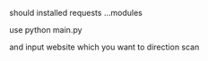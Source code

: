 should installed requests ...modules

use python main.py 

and input website which you want to direction scan
